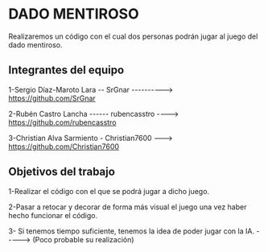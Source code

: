 # DADO MENTIROSO

Realizaremos un código con el cual dos personas podrán jugar al juego del dado mentiroso.

## Integrantes del equipo

 1-Sergio Díaz-Maroto Lara -- SrGnar ----------> https://github.com/SrGnar  
 
 2-Rubén Castro Lancha ------ rubencasstro ----> https://github.com/rubencasstro      
 
 3-Christian Alva Sarmiento - Christian7600 ---> https://github.com/Christian7600

## Objetivos del trabajo

 1-Realizar el código con el que se podrá jugar a dicho juego.  
 
 2-Pasar a retocar y decorar de forma más visual el juego una vez haber hecho funcionar el código.  
 
 3- Si tenemos tiempo suficiente, tenemos la idea de poder jugar con la IA. -----> (Poco probable su realización)
